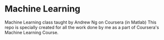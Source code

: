 # Machine Learning
Machine Learning class taught by Andrew Ng on Coursera (in Matlab)
This repo is specially created for all the work done by me as a part of Coursera's Machine Learning Course.

